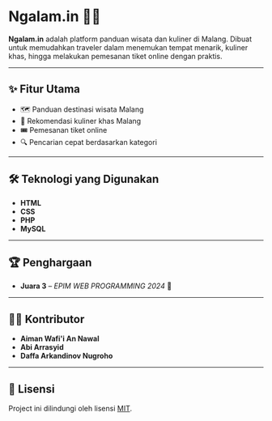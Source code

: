 # Ngalam.in 🌆🍜

**Ngalam.in** adalah platform panduan wisata dan kuliner di Malang.
Dibuat untuk memudahkan traveler dalam menemukan tempat menarik, kuliner khas, hingga melakukan pemesanan tiket online dengan praktis.

---

## ✨ Fitur Utama
- 🗺️ Panduan destinasi wisata Malang
- 🍲 Rekomendasi kuliner khas Malang
- 🎟️ Pemesanan tiket online
- 🔍 Pencarian cepat berdasarkan kategori

---

## 🛠️ Teknologi yang Digunakan
- **HTML**
- **CSS**
- **PHP**
- **MySQL**

---

## 🏆 Penghargaan
- **Juara 3** – *EPIM WEB PROGRAMMING 2024* 🎉

---

## 👨‍💻 Kontributor

* **Aiman Wafi'i An Nawal**
* **Abi Arrasyid**
* **Daffa Arkandinov Nugroho**

---

## 📜 Lisensi

Project ini dilindungi oleh lisensi [MIT](./LICENSE).
